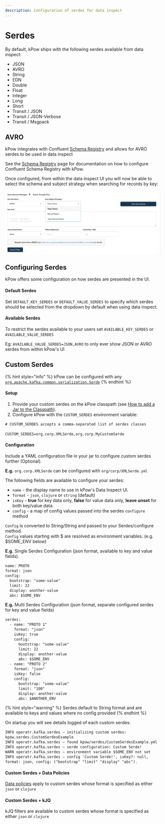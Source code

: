 ```yaml
---
description: Configuration of serdes for data inspect
---
```


# Serdes

By default, kPow ships with the following serdes available from data inspect:

* JSON
* AVRO
* String
* EDN
* Double
* Float
* Integer
* Long
* Short
* Transit / JSON
* Transit / JSON-Verbose
* Transit / Msgpack

## AVRO

kPow integrates with Confluent [Schema Registry](https://docs.confluent.io/platform/current/schema-registry/index.html) and allows for AVRO serdes to be used in data inspect

See the [Schema Registry](https://app.gitbook.com/@operatr-io/s/kpow/~/drafts/-MN6L_-tcDmaE5R2dq-T/configuration/schema-registry) page for documentation on how to configure Confluent Schema Registry with kPow.

Once configured, from within the data inspect UI you will now be able to select the schema and subject strategy when searching for records by key:

![](../../.gitbook/assets/screen-shot-2020-11-27-at-1.20.34-pm.png)

## Configuring Serdes

kPow offers some configuration on how serdes are presented in the UI.

#### Default Serdes

Set `DEFAULT_KEY_SERDES` or `DEFAULT_VALUE_SERDES` to specify which serdes should be selected from the dropdown by default when using data inspect. 

#### Available Serdes

To restrict the serdes available to your users set `AVAILABLE_KEY_SERDES` or `AVAILABLE_VALUE_SERDES`  
  
Eg: `AVAILABLE_VALUE_SERDES=JSON,AVRO` to only ever show JSON or AVRO serdes from within kPow's UI

## Custom Serdes

{% hint style="info" %}
kPow can be configured with any [`org.apache.kafka.common.serialization.Serde`](https://kafka.apache.org/0102/javadoc/org/apache/kafka/common/serialization/Serde.html)
{% endhint %}

#### Setup

1. Provide your custom serdes on the kPow classpath \(see [How to add a Jar to the Classpath](https://stackoverflow.com/questions/15930782/call-java-jar-myfile-jar-with-additional-classpath-option)\).
2. Configure kPow with the `CUSTOM_SERDES` environment variable:

```text
# CUSTOM_SERDES accepts a comma-separated list of serdes classes

CUSTOM_SERDES=org.corp.XMLSerde,org.corp.MyCustomSerde
```

#### Configuration

Include a YAML configuration file in your jar to configure custom serdes further \(Optional\).

**E.g.** `org.corp.XMLSerde` can be configured with `org/corp/XMLSerde.yml`

The following fields are available to configure your serdes:

* `name` - the display name to use in kPow's Data Inspect UI.
* `format` - `json`, `clojure` or `string` \(default\)
* `isKey` -  **true** for key data only, **false** for value data only, **leave unset** for both key/value data.
* `config` - a map of config values passed into the serdes `configure` method 

`Config` is converted to String/String and passed to your Serdes/configure method.   
`Config` values starting with $ are resolved as environment variables. \(e.g. $SOME\_ENV below\)

**E.g.** Single Serdes Configuration \(json format, available to key and value fields\).

```text
name: PROTO
format: json
config:
  bootstrap: "some-value"
  limit: 22
  display: another-value
  abc: $SOME_ENV
```

**E.g.** Multi Serdes Configuration \(json format, separate configured serdes for key and value fields\)

```text
serdes:
  - name: "PROTO 1"
    format: "json"
    isKey: true
    config:
      bootstrap: "some-value"
      limit: 22
      display: another-value
      abc: $SOME_ENV
  - name: "PROTO 2"
    format: "json"
    isKey: false
    config:
      bootstrap: "some-value"
      limit: "100"
      display: another-value
      abc: $ANOTHER_ENV
```

{% hint style="warning" %}
Serdes default to String format and are available to keys and values where no config provided
{% endhint %}

On startup you will see details logged of each custom serdes:

```text
INFO operatr.kafka.serdes – initializing custom serdes: kpow.serdes.CustomSerdesExample
INFO operatr.kafka.serdes – found kpow/serdes/CustomSerdesExample.yml
INFO operatr.kafka.serdes – serde configuration: Custom Serde!
WARN operatr.kafka.serdes – environment variable $SOME_ENV not set
INFO operatr.kafka.serdes – config 'Custom Serde!', isKey?: null, format: json, config: ("bootstrap" "limit" "display" "abc").
```

#### Custom Serdes + Data Policies

[Data policies](../data-policies.md) apply to custom serdes whose format is specified as either `json` or `clojure`

#### Custom Serdes + kJQ

kJQ filters are available to custom serdes whose format is specified as either `json` or `clojure`

